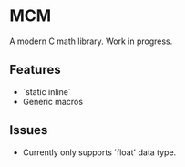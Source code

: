# MCM

A modern C math library. Work in progress.

## Features

- ´static inline´
- Generic macros

## Issues

- Currently only supports ´float' data type.